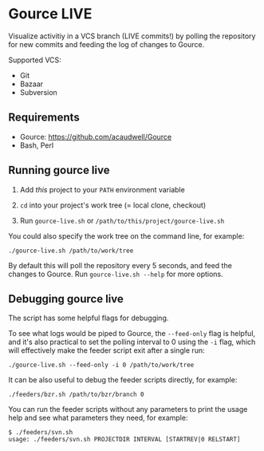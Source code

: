 Gource LIVE
===========
Visualize activitiy in a VCS branch (LIVE commits!) by polling
the repository for new commits and feeding the log
of changes to Gource.

Supported VCS:

* Git
* Bazaar
* Subversion


Requirements
------------
* Gource: https://github.com/acaudwell/Gource
* Bash, Perl


Running gource live
-------------------
1. Add *this* project to your `PATH` environment variable

2. `cd` into your project's work tree (= local clone, checkout)

3. Run `gource-live.sh` or `/path/to/this/project/gource-live.sh`

You could also specify the work tree on the command line, for example:

    ./gource-live.sh /path/to/work/tree

By default this will poll the repository every 5 seconds,
and feed the changes to Gource. Run `gource-live.sh --help`
for more options.


Debugging gource live
---------------------
The script has some helpful flags for debugging.

To see what logs would be piped to Gource,
the `--feed-only` flag is helpful, and it's also practical to set
the polling interval to 0 using the `-i` flag, which will effectively
make the feeder script exit after a single run:

    ./gource-live.sh --feed-only -i 0 /path/to/work/tree

It can be also useful to debug the feeder scripts directly,
for example:

    ./feeders/bzr.sh /path/to/bzr/branch 0

You can run the feeder scripts without any parameters to print
the usage help and see what parameters they need, for example:

    $ ./feeders/svn.sh 
    usage: ./feeders/svn.sh PROJECTDIR INTERVAL [STARTREV|0 RELSTART]
